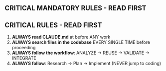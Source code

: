 ## CRITICAL MANDATORY RULES - READ FIRST

## CRITICAL RULES - READ FIRST

1. **ALWAYS read CLAUDE.md** at before ANY work
2. **ALWAYS search files in the codebase** EVERY SINGLE TIME before proceeding
3. **ALWAYS follow the workflow**: ANALYZE → REUSE → VALIDATE → INTEGRATE
4. **ALWAYS follow**: Research → Plan → Implement (NEVER jump to coding)